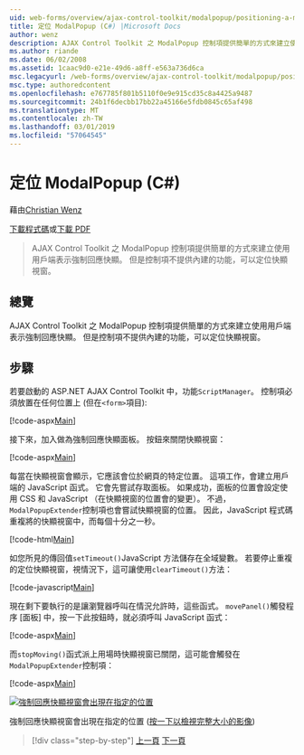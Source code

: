 ```yaml
---
uid: web-forms/overview/ajax-control-toolkit/modalpopup/positioning-a-modalpopup-cs
title: 定位 ModalPopup (C#) |Microsoft Docs
author: wenz
description: AJAX Control Toolkit 之 ModalPopup 控制項提供簡單的方式來建立使用用戶端表示強制回應快顯。 控制項不提供的不過...
ms.author: riande
ms.date: 06/02/2008
ms.assetid: 1caac9d0-e21e-49d6-a8ff-e563a736d6ca
msc.legacyurl: /web-forms/overview/ajax-control-toolkit/modalpopup/positioning-a-modalpopup-cs
msc.type: authoredcontent
ms.openlocfilehash: e767785f801b5110f0e9e915cd35c8a4425a9487
ms.sourcegitcommit: 24b1f6decbb17bb22a45166e5fdb0845c65af498
ms.translationtype: MT
ms.contentlocale: zh-TW
ms.lasthandoff: 03/01/2019
ms.locfileid: "57064545"
---
```

<a name="positioning-a-modalpopup-c"></a>定位 ModalPopup (C#)
====================
藉由[Christian Wenz](https://github.com/wenz)

[下載程式碼](http://download.microsoft.com/download/2/4/0/24052038-f942-4336-905b-b60ae56f0dd5/ModalPopup4.cs.zip)或[下載 PDF](http://download.microsoft.com/download/b/6/a/b6ae89ee-df69-4c87-9bfb-ad1eb2b23373/modalpopup4CS.pdf)

> AJAX Control Toolkit 之 ModalPopup 控制項提供簡單的方式來建立使用用戶端表示強制回應快顯。 但是控制項不提供內建的功能，可以定位快顯視窗。


## <a name="overview"></a>總覽

AJAX Control Toolkit 之 ModalPopup 控制項提供簡單的方式來建立使用用戶端表示強制回應快顯。 但是控制項不提供內建的功能，可以定位快顯視窗。

## <a name="steps"></a>步驟

若要啟動的 ASP.NET AJAX Control Toolkit 中，功能`ScriptManager`。 控制項必須放置在任何位置上 (但在`<form>`項目):

[!code-aspx[Main](positioning-a-modalpopup-cs/samples/sample1.aspx)]

接下來，加入做為強制回應快顯面板。 按鈕來關閉快顯視窗：

[!code-aspx[Main](positioning-a-modalpopup-cs/samples/sample2.aspx)]

每當在快顯視窗會顯示，它應該會位於網頁的特定位置。 這項工作，會建立用戶端的 JavaScript 函式。 它會先嘗試存取面板。 如果成功，面板的位置會設定使用 CSS 和 JavaScript （在快顯視窗的位置會的變更）。 不過，`ModalPopupExtender`控制項也會嘗試快顯視窗的位置。 因此，JavaScript 程式碼重複將的快顯視窗中，而每個十分之一秒。

[!code-html[Main](positioning-a-modalpopup-cs/samples/sample3.html)]

如您所見的傳回值`setTimeout()`JavaScript 方法儲存在全域變數。 若要停止重複的定位快顯視窗，視情況下，這可讓使用`clearTimeout()`方法：

[!code-javascript[Main](positioning-a-modalpopup-cs/samples/sample4.js)]

現在剩下要執行的是讓瀏覽器呼叫在情況允許時，這些函式。 `movePanel()`觸發程序 [面板] 中，按一下此按鈕時，就必須呼叫 JavaScript 函式：

[!code-aspx[Main](positioning-a-modalpopup-cs/samples/sample5.aspx)]

而`stopMoving()`函式派上用場時快顯視窗已關閉，這可能會觸發在`ModalPopupExtender`控制項：

[!code-aspx[Main](positioning-a-modalpopup-cs/samples/sample6.aspx)]


[![強制回應快顯視窗會出現在指定的位置](positioning-a-modalpopup-cs/_static/image2.png)](positioning-a-modalpopup-cs/_static/image1.png)

強制回應快顯視窗會出現在指定的位置 ([按一下以檢視完整大小的影像](positioning-a-modalpopup-cs/_static/image3.png))

> [!div class="step-by-step"]
> [上一頁](handling-postbacks-from-a-modalpopup-cs.md)
> [下一頁](launching-a-modal-popup-window-from-server-code-vb.md)
